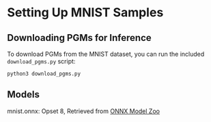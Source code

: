 # Setting Up MNIST Samples

## Downloading PGMs for Inference

To download PGMs from the MNIST dataset, you can run the included `download_pgms.py` script:
```
python3 download_pgms.py
```

## Models

mnist.onnx: Opset 8, Retrieved from [ONNX Model Zoo](https://github.com/onnx/models/tree/master/vision/classification/mnist)
